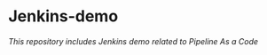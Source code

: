<h1> Jenkins-demo </h1>

<h6>
  This repository includes Jenkins demo related to Pipeline As a Code
</h6>
